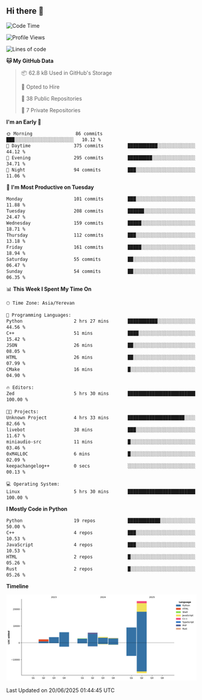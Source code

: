 ## Hi there 👋

<!--START_SECTION:waka-->
![Code Time](http://img.shields.io/badge/Code%20Time-1%2C323%20hrs%2045%20mins-blue)

![Profile Views](http://img.shields.io/badge/Profile%20Views-35-blue)

![Lines of code](https://img.shields.io/badge/From%20Hello%20World%20I%27ve%20Written-59.7%20thousand%20lines%20of%20code-blue)

**🐱 My GitHub Data** 

> 📦 62.8 kB Used in GitHub's Storage 
 > 
> 💼 Opted to Hire
 > 
> 📜 38 Public Repositories 
 > 
> 🔑 7 Private Repositories 
 > 
**I'm an Early 🐤** 

```text
🌞 Morning                86 commits          ███░░░░░░░░░░░░░░░░░░░░░░   10.12 % 
🌆 Daytime                375 commits         ███████████░░░░░░░░░░░░░░   44.12 % 
🌃 Evening                295 commits         █████████░░░░░░░░░░░░░░░░   34.71 % 
🌙 Night                  94 commits          ███░░░░░░░░░░░░░░░░░░░░░░   11.06 % 
```
📅 **I'm Most Productive on Tuesday** 

```text
Monday                   101 commits         ███░░░░░░░░░░░░░░░░░░░░░░   11.88 % 
Tuesday                  208 commits         ██████░░░░░░░░░░░░░░░░░░░   24.47 % 
Wednesday                159 commits         █████░░░░░░░░░░░░░░░░░░░░   18.71 % 
Thursday                 112 commits         ███░░░░░░░░░░░░░░░░░░░░░░   13.18 % 
Friday                   161 commits         █████░░░░░░░░░░░░░░░░░░░░   18.94 % 
Saturday                 55 commits          ██░░░░░░░░░░░░░░░░░░░░░░░   06.47 % 
Sunday                   54 commits          ██░░░░░░░░░░░░░░░░░░░░░░░   06.35 % 
```


📊 **This Week I Spent My Time On** 

```text
🕑︎ Time Zone: Asia/Yerevan

💬 Programming Languages: 
Python                   2 hrs 27 mins       ███████████░░░░░░░░░░░░░░   44.56 % 
C++                      51 mins             ████░░░░░░░░░░░░░░░░░░░░░   15.42 % 
JSON                     26 mins             ██░░░░░░░░░░░░░░░░░░░░░░░   08.05 % 
HTML                     26 mins             ██░░░░░░░░░░░░░░░░░░░░░░░   07.99 % 
CMake                    16 mins             █░░░░░░░░░░░░░░░░░░░░░░░░   04.90 % 

🔥 Editors: 
Zed                      5 hrs 30 mins       █████████████████████████   100.00 % 

🐱‍💻 Projects: 
Unknown Project          4 hrs 33 mins       █████████████████████░░░░   82.66 % 
livebot                  38 mins             ███░░░░░░░░░░░░░░░░░░░░░░   11.67 % 
miniaudio-src            11 mins             █░░░░░░░░░░░░░░░░░░░░░░░░   03.46 % 
0xM4LL0C                 6 mins              █░░░░░░░░░░░░░░░░░░░░░░░░   02.09 % 
keepachangelog++         0 secs              ░░░░░░░░░░░░░░░░░░░░░░░░░   00.13 % 

💻 Operating System: 
Linux                    5 hrs 30 mins       █████████████████████████   100.00 % 
```

**I Mostly Code in Python** 

```text
Python                   19 repos            ████████████░░░░░░░░░░░░░   50.00 % 
C++                      4 repos             ███░░░░░░░░░░░░░░░░░░░░░░   10.53 % 
JavaScript               4 repos             ███░░░░░░░░░░░░░░░░░░░░░░   10.53 % 
HTML                     2 repos             █░░░░░░░░░░░░░░░░░░░░░░░░   05.26 % 
Rust                     2 repos             █░░░░░░░░░░░░░░░░░░░░░░░░   05.26 % 
```



**Timeline**

![Lines of Code chart](https://raw.githubusercontent.com/0xM4LL0C/0xM4LL0C/main/assets/bar_graph.png)


 Last Updated on 20/06/2025 01:44:45 UTC
<!--END_SECTION:waka-->
